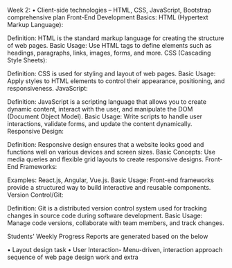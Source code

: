 Week 2: 
•	Client-side technologies – HTML, CSS, JavaScript, Bootstrap
comprehensive plan
Front-End Development Basics:
HTML (Hypertext Markup Language):

Definition: HTML is the standard markup language for creating the structure of web pages.
Basic Usage: Use HTML tags to define elements such as headings, paragraphs, links, images, forms, and more.
CSS (Cascading Style Sheets):

Definition: CSS is used for styling and layout of web pages.
Basic Usage: Apply styles to HTML elements to control their appearance, positioning, and responsiveness.
JavaScript:

Definition: JavaScript is a scripting language that allows you to create dynamic content, interact with the user, and manipulate the DOM (Document Object Model).
Basic Usage: Write scripts to handle user interactions, validate forms, and update the content dynamically.
Responsive Design:

Definition: Responsive design ensures that a website looks good and functions well on various devices and screen sizes.
Basic Concepts: Use media queries and flexible grid layouts to create responsive designs.
Front-End Frameworks:

Examples: React.js, Angular, Vue.js.
Basic Usage: Front-end frameworks provide a structured way to build interactive and reusable components.
Version Control/Git:

Definition: Git is a distributed version control system used for tracking changes in source code during software development.
Basic Usage: Manage code versions, collaborate with team members, and track changes.

Students' Weekly Progress Reports are generated based on the below 

•	Layout design task
•	User Interaction- Menu-driven, interaction approach sequence of web page design work and extra

